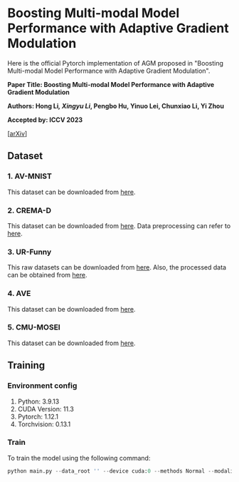 # Boosting Multi-modal Model Performance with Adaptive Gradient Modulation
Here is the official Pytorch implementation of AGM proposed in "Boosting Multi-modal Model Performance with Adaptive Gradient Modulation".

**Paper Title: Boosting Multi-modal Model Performance with Adaptive Gradient Modulation**

**Authors: Hong Li<sup>*</sup>, Xingyu Li<sup>*</sup>, Pengbo Hu, Yinuo Lei, Chunxiao Li, Yi Zhou**

**Accepted by: ICCV 2023**

[[arXiv](https://arxiv.org/abs/2308.07686)]

## Dataset
### 1. AV-MNIST

This dataset can be downloaded from [here](https://drive.google.com/file/d/1KvKynJJca5tDtI5Mmp6CoRh9pQywH8Xp/view?usp=sharing).

### 2. CREMA-D

This dataset can be downloaded from [here](https://github.com/CheyneyComputerScience/CREMA-D). Data preprocessing can refer to [here](https://github.com/GeWu-Lab/OGM-GE_CVPR2022/tree/main/data/CREMAD).

### 3. UR-Funny

This raw datasets can be downloaded from [here](https://github.com/ROC-HCI/UR-FUNNY). Also, the processed data can be obtained from [here](https://github.com/ROC-HCI/UR-FUNNY).

### 4. AVE
This dataset can be downloaded from [here](https://sites.google.com/view/audiovisualresearch).

### 5. CMU-MOSEI

This dataset can be downloaded from [here](https://drive.google.com/file/d/1tcVYIMcZdlDzGuJvnMtbMchKIK9ulW1P/view?usp=sharing).

## Training

### Environment config
1. Python: 3.9.13
2. CUDA Version: 11.3
3. Pytorch: 1.12.1
4. Torchvision: 0.13.1
### Train
To train the model using the following command:
```python 
python main.py --data_root '' --device cuda:0 --methods Normal --modality Multimodal --fusion_type late_fusion --random_seed 999 --expt_dir checkpoint --expt_name test --batch_size 64 --EPOCHS 100 --learning_rate 0.0001 --dataset AV-MNIST --alpha 2.5 --SHAPE_contribution False
